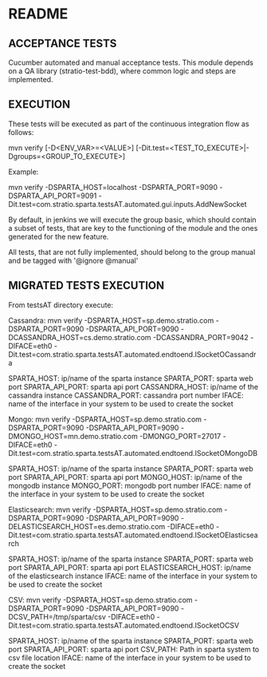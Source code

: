 # README

## ACCEPTANCE TESTS

Cucumber automated and manual acceptance tests.
This module depends on a QA library (stratio-test-bdd), where common logic and steps are implemented.

## EXECUTION

These tests will be executed as part of the continuous integration flow as follows:

mvn verify [-D\<ENV_VAR>=\<VALUE>] [-Dit.test=\<TEST_TO_EXECUTE>|-Dgroups=\<GROUP_TO_EXECUTE>]

Example:

mvn verify -DSPARTA_HOST=localhost -DSPARTA_PORT=9090 -DSPARTA_API_PORT=9091 -Dit.test=com.stratio.sparta.testsAT.automated.gui.inputs.AddNewSocket

By default, in jenkins we will execute the group basic, which should contain a subset of tests, that are key to the functioning of the module and the ones generated for the new feature.

All tests, that are not fully implemented, should belong to the group manual and be tagged with '@ignore @manual'

## MIGRATED TESTS EXECUTION

From testsAT directory execute:

Cassandra:
mvn verify -DSPARTA_HOST=sp.demo.stratio.com -DSPARTA_PORT=9090 -DSPARTA_API_PORT=9090 -DCASSANDRA_HOST=cs.demo.stratio.com -DCASSANDRA_PORT=9042 -DIFACE=eth0 -Dit.test=com.stratio.sparta.testsAT.automated.endtoend.ISocketOCassandra

SPARTA_HOST: ip/name of the sparta instance
SPARTA_PORT: sparta web port
SPARTA_API_PORT: sparta api port
CASSANDRA_HOST: ip/name of the cassandra instance
CASSANDRA_PORT: cassandra port number
IFACE: name of the interface in your system to be used to create the socket

Mongo:
mvn verify -DSPARTA_HOST=sp.demo.stratio.com -DSPARTA_PORT=9090 -DSPARTA_API_PORT=9090 -DMONGO_HOST=mn.demo.stratio.com -DMONGO_PORT=27017 -DIFACE=eth0 -Dit.test=com.stratio.sparta.testsAT.automated.endtoend.ISocketOMongoDB

SPARTA_HOST: ip/name of the sparta instance
SPARTA_PORT: sparta web port
SPARTA_API_PORT: sparta api port
MONGO_HOST: ip/name of the mongodb instance
MONGO_PORT: mongodb port number
IFACE: name of the interface in your system to be used to create the socket

Elasticsearch:
mvn verify -DSPARTA_HOST=sp.demo.stratio.com -DSPARTA_PORT=9090 -DSPARTA_API_PORT=9090 -DELASTICSEARCH_HOST=es.demo.stratio.com -DIFACE=eth0 -Dit.test=com.stratio.sparta.testsAT.automated.endtoend.ISocketOElasticsearch

SPARTA_HOST: ip/name of the sparta instance
SPARTA_PORT: sparta web port
SPARTA_API_PORT: sparta api port
ELASTICSEARCH_HOST: ip/name of the elasticsearch instance
IFACE: name of the interface in your system to be used to create the socket

CSV:
mvn verify -DSPARTA_HOST=sp.demo.stratio.com -DSPARTA_PORT=9090 -DSPARTA_API_PORT=9090 -DCSV_PATH=/tmp/sparta/csv -DIFACE=eth0 -Dit.test=com.stratio.sparta.testsAT.automated.endtoend.ISocketOCSV

SPARTA_HOST: ip/name of the sparta instance
SPARTA_PORT: sparta web port
SPARTA_API_PORT: sparta api port
CSV_PATH: Path in sparta system to csv file location
IFACE: name of the interface in your system to be used to create the socket